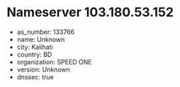 # Nameserver 103.180.53.152

* as_number: 133766
* name: Unknown
* city: Kalihati
* country: BD
* organization: SPEED ONE
* version: Unknown
* dnssec: true
